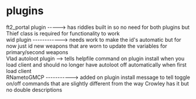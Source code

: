 # plugins
ft2_portal plugin -----> has riddles built in so no need for both plugins but Thief class is required for functionality to work                                           
wid plugin ------------> needs work to make the id's automatic but for now just id new weapons that are worn to update the variables for primary/second weapons           
Vlad autoloot plugin --> tells helpfile command on plugin install when you load client and should no longer have autoloot off automatically when first load client       
RNametoGMCP -----------> added on plugin install message to tell toggle on/off commands that are slightly different from the way Crowley has it but no double descriptions
